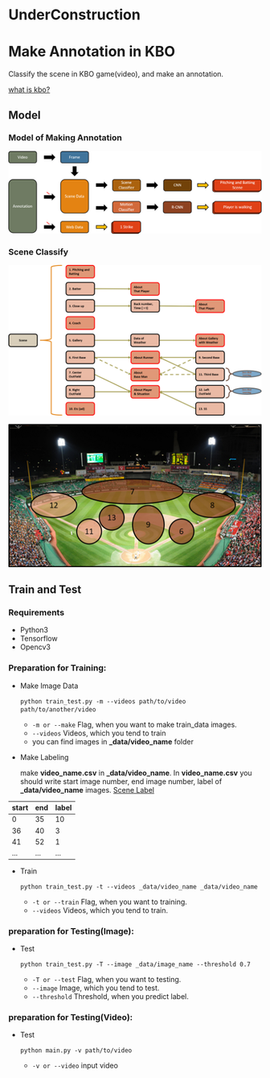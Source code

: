 # UnderConstruction
# Make Annotation in KBO
Classify the scene in KBO game(video), and make an annotation.

[what is kbo?](https://www.koreabaseball.com "Korea Baseball League")

## Model
### Model of Making Annotation
![Flow_chart](/PNG/flow_chart.png)

### Scene Classify
![Flow_chart](/PNG/scene_classify.png)

![Flow_chart](/PNG/field_classify.png)

## Train and Test

### Requirements
- Python3
- Tensorflow
- Opencv3

### Preparation for Training:
- Make Image Data
  ````
  python train_test.py -m --videos path/to/video path/to/another/video
  ````
  - `-m or --make` Flag, when you want to make train_data images.
  - `--videos` Videos, which you tend to train
  -	you can find images in **_data/video_name** folder

- Make Labeling

  make **video_name.csv** in **_data/video_name**. In **video_name.csv** you should write start image number, end image number, label of **_data/video_name** images.
[Scene Label](/PNG/field_classify.png)

|start | end | label|
|------|-----|------|
|0|35|10|
|36|40|3|
|41|52|1|
|...|...|...|


- Train
  ````
  python train_test.py -t --videos _data/video_name _data/video_name
  ````
  - `-t or --train` Flag, when you want to training.
  - `--videos` Videos, which you tend to train.
  
### preparation for Testing(Image):
- Test
  ````
  python train_test.py -T --image _data/image_name --threshold 0.7
  ````
  - `-T or --test` Flag, when you want to testing.
  - `--image` Image, which you tend to test.
  - `--threshold` Threshold, when you predict label.
  
### preparation for Testing(Video):
- Test
  ````
  python main.py -v path/to/video
  ````
  - `-v or --video` input video